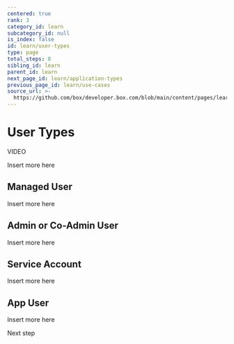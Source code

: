 ```yaml
---
centered: true
rank: 3
category_id: learn
subcategory_id: null
is_index: false
id: learn/user-types
type: page
total_steps: 8
sibling_id: learn
parent_id: learn
next_page_id: learn/application-types
previous_page_id: learn/use-cases
source_url: >-
  https://github.com/box/developer.box.com/blob/main/content/pages/learn/user-types.md
---
```

# User Types

VIDEO

Insert more here

## Managed User

Insert more here

## Admin or Co-Admin User

Insert more here

## Service Account

Insert more here

## App User

Insert more here

<Next>

Next step

</Next>